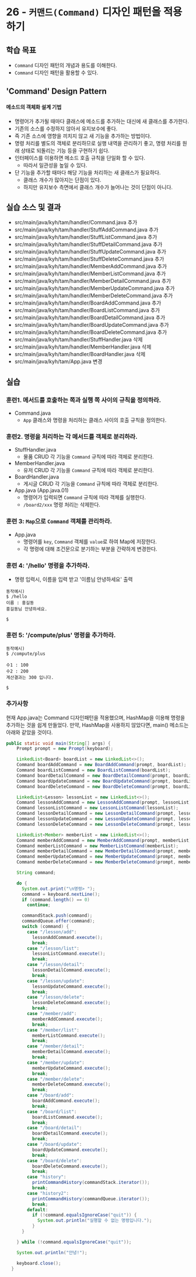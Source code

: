 # 26 - `커맨드(Command)` 디자인 패턴을 적용하기

## 학습 목표

- `Command` 디자인 패턴의 개념과 용도를 이해한다.
- `Command` 디자인 패턴을 활용할 수 있다.


## 'Command' Design Pattern
#### 메소드의 객체화 설계 기법
- 명령어가 추가될 때마다 클래스에 메소드를 추가하는 대신에 새 클래스를 추가한다.
- 기존의 소스를 수정하지 않아서 유지보수에 좋다.
- 즉 기존 소스에 영향을 끼치지 않고 새 기능을 추가하는 방법이다.
- 명령 처리를 별도의 객체로 분리하므로 실행 내역을 관리하기 좋고,
  명령 처리를 원래 상태로 되돌리는 기능 등을 구현하기 쉽다.
- 인터페이스를 이용하면 메소드 호출 규칙을 단일화 할 수 있다.
  - 따라서 일관성을 높일 수 있다.
- 단 기능을 추가할 때마다 해당 기능을 처리하는 새 클래스가 필요하다.
  - 클래스 개수가 많아지는 단점이 있다.
  - 하지만 유지보수 측면에서 클래스 개수가 늘어나는 것이 단점이 아니다.

## 실습 소스 및 결과

- src/main/java/kyh/tam/handler/Command.java 추가
- src/main/java/kyh/tam/handler/StuffAddCommand.java 추가
- src/main/java/kyh/tam/handler/StuffListCommand.java 추가
- src/main/java/kyh/tam/handler/StuffDetailCommand.java 추가
- src/main/java/kyh/tam/handler/StuffUpdateCommand.java 추가
- src/main/java/kyh/tam/handler/StuffDeleteCommand.java 추가
- src/main/java/kyh/tam/handler/MemberAddCommand.java 추가
- src/main/java/kyh/tam/handler/MemberListCommand.java 추가
- src/main/java/kyh/tam/handler/MemberDetailCommand.java 추가
- src/main/java/kyh/tam/handler/MemberUpdateCommand.java 추가
- src/main/java/kyh/tam/handler/MemberDeleteCommand.java 추가
- src/main/java/kyh/tam/handler/BoardAddCommand.java 추가
- src/main/java/kyh/tam/handler/BoardListCommand.java 추가
- src/main/java/kyh/tam/handler/BoardDetailCommand.java 추가
- src/main/java/kyh/tam/handler/BoardUpdateCommand.java 추가
- src/main/java/kyh/tam/handler/BoardDeleteCommand.java 추가
- src/main/java/kyh/tam/handler/StuffHandler.java 삭제
- src/main/java/kyh/tam/handler/MemberHandler.java 삭제
- src/main/java/kyh/tam/handler/BoardHandler.java 삭제
- src/main/java/kyh/tam/App.java 변경

## 실습

### 훈련1. 메서드를 호출하는 쪽과 실행 쪽 사이의 규칙을 정의하라.

- Command.java
    - `App` 클래스와 명령을 처리하는 클래스 사이의 호출 규칙을 정의한다.

### 훈련2. 명령을 처리하는 각 메서드를 객체로 분리하라.

- StuffHandler.java
    - 물품 CRUD 각 기능을 `Command` 규칙에 따라 객체로 분리한다.
- MemberHandler.java
    - 유저 CRUD 각 기능을 `Command` 규칙에 따라 객체로 분리한다.
- BoardHandler.java
    - 게시글 CRUD 각 기능을 `Command` 규칙에 따라 객체로 분리한다.
- App.java (App.java.01)
    - 명령어가 입력되면 `Command` 규칙에 따라 객체를 실행한다.
    - `/board2/xxx` 명령 처리는 삭제한다.

### 훈련 3: `Map`으로 `Command` 객체를 관리하라.

- App.java
    - 명령어를 `key`, `Command` 객체를 `value`로 하여 Map에 저장한다.
    - 각 명령에 대해 조건문으로 분기하는 부분을 간략하게 변경한다.

### 훈련 4: '/hello' 명령을 추가하라.
- 명령 입력시, 이름을 입력 받고 '이름님 안녕하세요' 출력
```
동작예시)
$ /hello
이름 : 홍길동
홍길동님 안녕하세요.

$
```

### 훈련 5: '/compute/plus' 명령을 추가하라.

```
동작예시)
$ /compute/plus

수1 : 100
수2 : 200
계산결과는 300 입니다.

$ 
```

### 추가사항
현재 App.java는 Command 디자인패턴을 적용했으며, HashMap을 이용해 명령을 추가하는 것을 쉽게 만들었다.
만약, HashMap을 사용하지 않았다면, main() 메소드는 아래와 같았을 것이다.

```java
public static void main(String[] args) {
    Prompt prompt = new Prompt(keyboard);

    LinkedList<Board> boardList = new LinkedList<>();
    Command boardAddCommand = new BoardAddCommand(prompt, boardList);
    Command boardListCommand = new BoardListCommand(boardList);
    Command boardDetailCommand = new BoardDetailCommand(prompt, boardList);
    Command boardUpdateCommand = new BoardUpdateCommand(prompt, boardList);
    Command boardDeleteCommand = new BoardDeleteCommand(prompt, boardList);

    LinkedList<Lesson> lessonList = new LinkedList<>();
    Command lessonAddCommand = new LessonAddCommand(prompt, lessonList);
    Command lessonListCommand = new LessonListCommand(lessonList);
    Command lessonDetailCommand = new LessonDetailCommand(prompt, lessonList);
    Command lessonUpdateCommand = new LessonUpdateCommand(prompt, lessonList);
    Command lessonDeleteCommand = new LessonDeleteCommand(prompt, lessonList);

    LinkedList<Member> memberList = new LinkedList<>();
    Command memberAddCommand = new MemberAddCommand(prompt, memberList);
    Command memberListCommand = new MemberListCommand(memberList);
    Command memberDetailCommand = new MemberDetailCommand(prompt, memberList);
    Command memberUpdateCommand = new MemberUpdateCommand(prompt, memberList);
    Command memberDeleteCommand = new MemberDeleteCommand(prompt, memberList);

    String command;

    do {
      System.out.print("\n명령> ");
      command = keyboard.nextLine();
      if (command.length() == 0)
        continue;

      commandStack.push(command);
      commandQueue.offer(command);
      switch (command) {
        case "/lesson/add":
          lessonAddCommand.execute();
          break;
        case "/lesson/list":
          lessonListCommand.execute();
          break;
        case "/lesson/detail":
          lessonDetailCommand.execute();
          break;
        case "/lesson/update":
          lessonUpdateCommand.execute();
          break;
        case "/lesson/delete":
          lessonDeleteCommand.execute();
          break;
        case "/member/add":
          memberAddCommand.execute();
          break;
        case "/member/list":
          memberListCommand.execute();
          break;
        case "/member/detail":
          memberDetailCommand.execute();
          break;
        case "/member/update":
          memberUpdateCommand.execute();
          break;
        case "/member/delete":
          memberDeleteCommand.execute();
          break;
        case "/board/add":
          boardAddCommand.execute();
          break;
        case "/board/list":
          boardListCommand.execute();
          break;
        case "/board/detail":
          boardDetailCommand.execute();
          break;
        case "/board/update":
          boardUpdateCommand.execute();
          break;
        case "/board/delete":
          boardDeleteCommand.execute();
          break;
        case "history":
          printCommandHistory(commandStack.iterator());
          break;
        case "history2":
          printCommandHistory(commandQueue.iterator());
          break;
        default:
          if (!command.equalsIgnoreCase("quit")) {
            System.out.println("실행할 수 없는 명령입니다.");
          }
      }

    } while (!command.equalsIgnoreCase("quit"));

    System.out.println("안녕!");

    keyboard.close();
  }
```